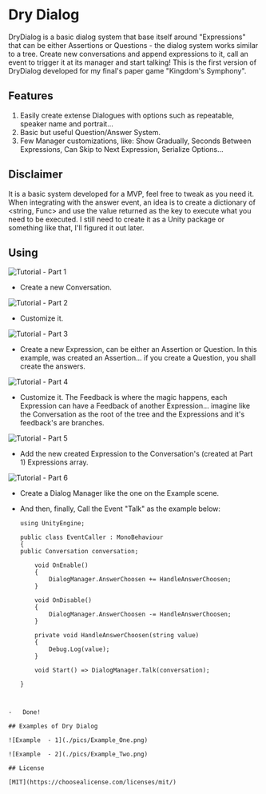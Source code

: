 # Dry Dialog

DryDialog is a basic dialog system that base itself around "Expressions" that can be either Assertions or Questions - the dialog system works similar to a tree. Create new conversations and append expressions to it, call an event to trigger it at its manager and start talking! This is the first version of DryDialog developed for my final's paper game "Kingdom's Symphony".

## Features

1. Easily create extense Dialogues with options such as repeatable, speaker name and portrait...
2. Basic but useful Question/Answer System.
3. Few Manager customizations, like: Show Gradually, Seconds Between Expressions, Can Skip to Next Expression, Serialize Options...

## Disclaimer

It is a basic system developed for a MVP, feel free to tweak as you need it. When integrating with the answer event, an idea is to create a dictionary of <string, Func> and use the value returned as the key to execute what you need to be executed. I still need to create it as a Unity package or something like that, I'll figured it out later.

## Using

![Tutorial - Part 1](./pics/Tuto_01.png)

-   Create a new Conversation.

![Tutorial - Part 2](./pics/Tuto_02.png)

-   Customize it.

![Tutorial - Part 3](./pics/Tuto_03.png)

-   Create a new Expression, can be either an Assertion or Question. In this example, was created an Assertion... if you create a Question, you shall create the answers.

![Tutorial - Part 4](./pics/Tuto_04.png)

-   Customize it. The Feedback is where the magic happens, each Expression can have a Feedback of another Expression... imagine like the Conversation as the root of the tree and the Expressions and it's feedback's are branches.

![Tutorial - Part 5](./pics/Tuto_05.png)

-   Add the new created Expression to the Conversation's (created at Part 1) Expressions array.

![Tutorial - Part 6](./pics/Tuto_06.png)

-   Create a Dialog Manager like the one on the Example scene.

-   And then, finally, Call the Event "Talk" as the example below:

    ```
    using UnityEngine;

    public class EventCaller : MonoBehaviour
    {
    public Conversation conversation;

        void OnEnable()
        {
            DialogManager.AnswerChoosen += HandleAnswerChoosen;
        }

        void OnDisable()
        {
            DialogManager.AnswerChoosen -= HandleAnswerChoosen;
        }

        private void HandleAnswerChoosen(string value)
        {
            Debug.Log(value);
        }

        void Start() => DialogManager.Talk(conversation);

    }
```


-   Done!

## Examples of Dry Dialog

![Example  - 1](./pics/Example_One.png)

![Example  - 2](./pics/Example_Two.png)

## License

[MIT](https://choosealicense.com/licenses/mit/)
